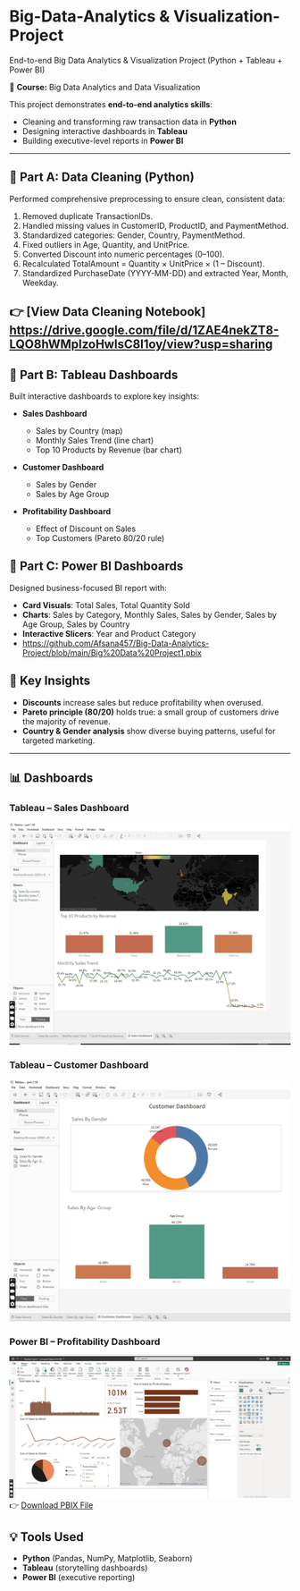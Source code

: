 # Big-Data-Analytics & Visualization-Project
End-to-end Big Data Analytics &amp; Visualization Project (Python + Tableau + Power BI)

📌 **Course:**  Big Data Analytics and Data Visualization  

This project demonstrates **end-to-end analytics skills**:  
- Cleaning and transforming raw transaction data in **Python**  
- Designing interactive dashboards in **Tableau**  
- Building executive-level reports in **Power BI**  

---

## 🔹 Part A: Data Cleaning (Python)  
Performed comprehensive preprocessing to ensure clean, consistent data:  
1. Removed duplicate TransactionIDs.  
2. Handled missing values in CustomerID, ProductID, and PaymentMethod.  
3. Standardized categories: Gender, Country, PaymentMethod.  
4. Fixed outliers in Age, Quantity, and UnitPrice.  
5. Converted Discount into numeric percentages (0–100).  
6. Recalculated TotalAmount = Quantity × UnitPrice × (1 – Discount).  
7. Standardized PurchaseDate (YYYY-MM-DD) and extracted Year, Month, Weekday.  
 
👉 [View Data Cleaning Notebook] https://drive.google.com/file/d/1ZAE4nekZT8-LQO8hWMpIzoHwlsC8I1oy/view?usp=sharing
---

## 🔹 Part B: Tableau Dashboards  
Built interactive dashboards to explore key insights:  

- **Sales Dashboard**  
  - Sales by Country (map)  
  - Monthly Sales Trend (line chart)  
  - Top 10 Products by Revenue (bar chart)  

- **Customer Dashboard**  
  - Sales by Gender  
  - Sales by Age Group  

- **Profitability Dashboard**  
  - Effect of Discount on Sales  
  - Top Customers (Pareto 80/20 rule)

## 🔹 Part C: Power BI Dashboards  
Designed business-focused BI report with:  

- **Card Visuals**: Total Sales, Total Quantity Sold  
- **Charts**: Sales by Category, Monthly Sales, Sales by Gender, Sales by Age Group, Sales by Country  
- **Interactive Slicers**: Year and Product Category
- https://github.com/Afsana457/Big-Data-Analytics-Project/blob/main/Big%20Data%20Project1.pbix

## 🚀 Key Insights  
- **Discounts** increase sales but reduce profitability when overused.  
- **Pareto principle (80/20)** holds true: a small group of customers drive the majority of revenue.  
- **Country & Gender analysis** show diverse buying patterns, useful for targeted marketing.  

---
## 📊 Dashboards  

### Tableau – Sales Dashboard  
![Sales Dashboard](Sales%20Dashboard.PNG)  

### Tableau – Customer Dashboard  
![Customer Dashboard](Customer%20Dashboard.PNG)  

### Power BI – Profitability Dashboard  
![Power BI Dashboard](Power%20Bi%20Dashbaord.PNG)  
👉 [Download PBIX File](Big%20Data%20Project1.pbix)  


## 💡 Tools Used  
- **Python** (Pandas, NumPy, Matplotlib, Seaborn)  
- **Tableau** (storytelling dashboards)  
- **Power BI** (executive reporting)  
